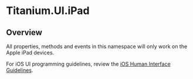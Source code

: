 # Titanium.UI.iPad

<TypeHeader/>

## Overview

All properties, methods and events in this namespace will only work on the Apple iPad devices. 

For iOS UI programming guidelines, review the
[iOS Human Interface Guidelines](https://developer.apple.com/ios/human-interface-guidelines/overview/themes/).

<ApiDocs/>
